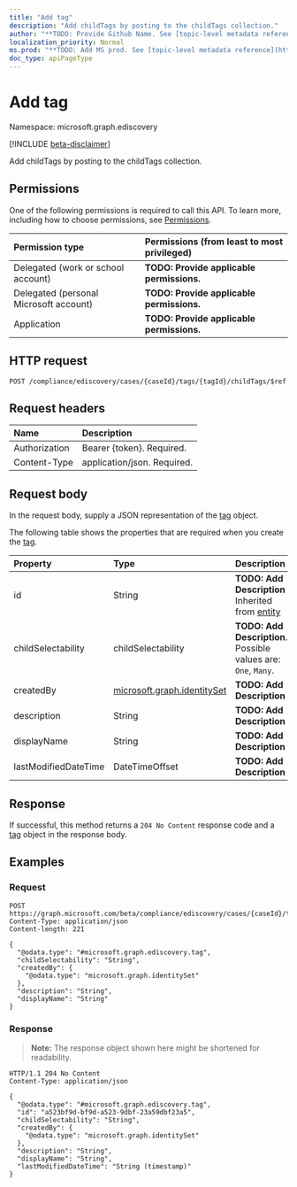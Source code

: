 ```yaml
---
title: "Add tag"
description: "Add childTags by posting to the childTags collection."
author: "**TODO: Provide Github Name. See [topic-level metadata reference](https://msgo.azurewebsites.net/add/document/guidelines/metadata.html#topic-level-metadata)**"
localization_priority: Normal
ms.prod: "**TODO: Add MS prod. See [topic-level metadata reference](https://msgo.azurewebsites.net/add/document/guidelines/metadata.html#topic-level-metadata)**"
doc_type: apiPageType
---
```


# Add tag
Namespace: microsoft.graph.ediscovery

[!INCLUDE [beta-disclaimer](../../includes/beta-disclaimer.md)]

Add childTags by posting to the childTags collection.

## Permissions
One of the following permissions is required to call this API. To learn more, including how to choose permissions, see [Permissions](/graph/permissions-reference).

|Permission type|Permissions (from least to most privileged)|
|:---|:---|
|Delegated (work or school account)|**TODO: Provide applicable permissions.**|
|Delegated (personal Microsoft account)|**TODO: Provide applicable permissions.**|
|Application|**TODO: Provide applicable permissions.**|

## HTTP request

<!-- {
  "blockType": "ignored"
}
-->
``` http
POST /compliance/ediscovery/cases/{caseId}/tags/{tagId}/childTags/$ref
```

## Request headers
|Name|Description|
|:---|:---|
|Authorization|Bearer {token}. Required.|
|Content-Type|application/json. Required.|

## Request body
In the request body, supply a JSON representation of the [tag](../resources/ediscovery-tag.md) object.

The following table shows the properties that are required when you create the [tag](../resources/ediscovery-tag.md).

|Property|Type|Description|
|:---|:---|:---|
|id|String|**TODO: Add Description** Inherited from [entity](../resources/ediscovery-entity.md)|
|childSelectability|childSelectability|**TODO: Add Description**. Possible values are: `One`, `Many`.|
|createdBy|[microsoft.graph.identitySet](../resources/ediscovery-identityset.md)|**TODO: Add Description**|
|description|String|**TODO: Add Description**|
|displayName|String|**TODO: Add Description**|
|lastModifiedDateTime|DateTimeOffset|**TODO: Add Description**|



## Response

If successful, this method returns a `204 No Content` response code and a [tag](../resources/ediscovery-tag.md) object in the response body.

## Examples

### Request
<!-- {
  "blockType": "request",
  "name": "create_tag_from_"
}
-->
``` http
POST https://graph.microsoft.com/beta/compliance/ediscovery/cases/{caseId}/tags/{tagId}/childTags/$ref
Content-Type: application/json
Content-length: 221

{
  "@odata.type": "#microsoft.graph.ediscovery.tag",
  "childSelectability": "String",
  "createdBy": {
    "@odata.type": "microsoft.graph.identitySet"
  },
  "description": "String",
  "displayName": "String"
}
```


### Response
>**Note:** The response object shown here might be shortened for readability.
<!-- {
  "blockType": "response",
  "truncated": true,
  "@odata.type": "microsoft.graph.ediscovery.tag"
}
-->
``` http
HTTP/1.1 204 No Content
Content-Type: application/json

{
  "@odata.type": "#microsoft.graph.ediscovery.tag",
  "id": "a523bf9d-bf9d-a523-9dbf-23a59dbf23a5",
  "childSelectability": "String",
  "createdBy": {
    "@odata.type": "microsoft.graph.identitySet"
  },
  "description": "String",
  "displayName": "String",
  "lastModifiedDateTime": "String (timestamp)"
}
```

